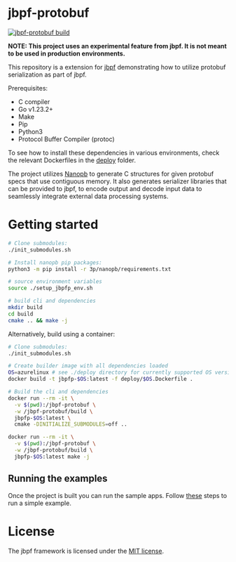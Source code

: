 # jbpf-protobuf
[![jbpf-protobuf build](https://github.com/microsoft/jbpf-protobuf/actions/workflows/workflow.yaml/badge.svg?branch=main)](https://github.com/microsoft/jbpf-protobuf/actions/workflows/workflow.yaml)

**NOTE: This project uses an experimental feature from jbpf. It is not meant to be used in production environments.**

This repository is a extension for [jbpf](https://github.com/microsoft/jbpf/) demonstrating how to utilize protobuf serialization as part of jbpf.

Prerequisites:
* C compiler
* Go v1.23.2+
* Make
* Pip
* Python3
* Protocol Buffer Compiler (protoc)

To see how to install these dependencies in various environments, check the relevant Dockerfiles in the [deploy](./deploy/) folder. 

The project utilizes [Nanopb](https://github.com/nanopb/nanopb) to generate C structures for given protobuf specs that use contiguous memory. It also generates serializer libraries that can be provided to jbpf, to encode output and decode input data to seamlessly integrate external data processing systems.

# Getting started

```sh
# Clone submodules:
./init_submodules.sh

# Install nanopb pip packages:
python3 -m pip install -r 3p/nanopb/requirements.txt

# source environment variables
source ./setup_jbpfp_env.sh

# build cli and dependencies
mkdir build
cd build
cmake .. && make -j
```

Alternatively, build using a container:
```sh
# Clone submodules:
./init_submodules.sh

# Create builder image with all dependencies loaded
OS=azurelinux # see ./deploy directory for currently supported OS versions
docker build -t jbpfp-$OS:latest -f deploy/$OS.Dockerfile .

# Build the cli and dependencies
docker run --rm -it \
  -v $(pwd):/jbpf-protobuf \
  -w /jbpf-protobuf/build \
  jbpfp-$OS:latest \
  cmake -DINITIALIZE_SUBMODULES=off ..

docker run --rm -it \
  -v $(pwd):/jbpf-protobuf \
  -w /jbpf-protobuf/build \
  jbpfp-$OS:latest make -j
```

## Running the examples

Once the project is built you can run the sample apps. Follow [these](./examples/first_example_standalone/README.md) steps to run a simple example.

# License

The jbpf framework is licensed under the [MIT license](LICENSE.md).
